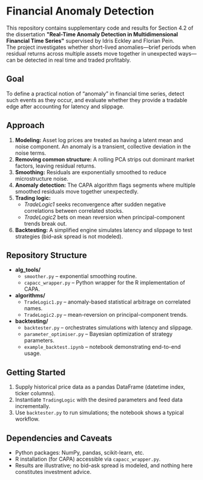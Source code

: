 # Financial Anomaly Detection

This repository contains supplementary code and results for Section 4.2 of the dissertation **"Real-Time Anomaly Detection in Multidimensional Financial Time Series"** supervised by Idris Eckley and Florian Pein.  
The project investigates whether short-lived anomalies—brief periods when residual returns across multiple assets move together in unexpected ways—can be detected in real time and traded profitably.

## Goal

To define a practical notion of “anomaly” in financial time series, detect such events as they occur, and evaluate whether they provide a tradable edge after accounting for latency and slippage.

## Approach

1. **Modeling:** Asset log prices are treated as having a latent mean and noise component. An anomaly is a transient, collective deviation in the noise terms.
2. **Removing common structure:** A rolling PCA strips out dominant market factors, leaving residual returns.
3. **Smoothing:** Residuals are exponentially smoothed to reduce microstructure noise.
4. **Anomaly detection:** The CAPA algorithm flags segments where multiple smoothed residuals move together unexpectedly.
5. **Trading logic:**  
   - *TradeLogic1* seeks reconvergence after sudden negative correlations between correlated stocks.  
   - *TradeLogic2* bets on mean reversion when principal-component trends break out.
6. **Backtesting:** A simplified engine simulates latency and slippage to test strategies (bid–ask spread is not modeled).

## Repository Structure

- **alg_tools/**
  - `smoother.py` – exponential smoothing routine.
  - `capacc_wrapper.py` – Python wrapper for the R implementation of CAPA.
- **algorithms/**
  - `TradeLogic1.py` – anomaly-based statistical arbitrage on correlated names.
  - `TradeLogic2.py` – mean-reversion on principal-component trends.
- **backtesting/**
  - `backtester.py` – orchestrates simulations with latency and slippage.
  - `parameter_optimiser.py` – Bayesian optimization of strategy parameters.
  - `example_backtest.ipynb` – notebook demonstrating end-to-end usage.

## Getting Started

1. Supply historical price data as a pandas DataFrame (datetime index, ticker columns).
2. Instantiate `TradingLogic` with the desired parameters and feed data incrementally.
3. Use `backtester.py` to run simulations; the notebook shows a typical workflow.

## Dependencies and Caveats

- Python packages: NumPy, pandas, scikit-learn, etc.
- R installation (for CAPA) accessible via `capacc_wrapper.py`.
- Results are illustrative; no bid–ask spread is modeled, and nothing here constitutes investment advice.

